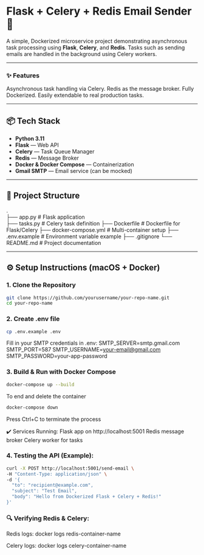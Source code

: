 # Flask + Celery + Redis Email Sender 🚀

A simple, Dockerized microservice project demonstrating asynchronous task processing using **Flask**, **Celery**, and **Redis**. Tasks such as sending emails are handled in the background using Celery workers.

---

### ✨ Features
Asynchronous task handling via Celery.
Redis as the message broker.
Fully Dockerized.
Easily extendable to real production tasks.

---

## 📦 Tech Stack

- **Python 3.11**
- **Flask** — Web API
- **Celery** — Task Queue Manager
- **Redis** — Message Broker
- **Docker & Docker Compose** — Containerization
- **Gmail SMTP** — Email service (can be mocked)

---

## 🚧 Project Structure
.<br>
├── app.py # Flask application <br>
├── tasks.py # Celery task definition
├── Dockerfile # Dockerfile for Flask/Celery
├── docker-compose.yml # Multi-container setup
├── .env.example # Environment variable example
├── .gitignore
└── README.md # Project documentation


---

## ⚙️ Setup Instructions (macOS + Docker)

### 1. Clone the Repository

```bash
git clone https://github.com/yourusername/your-repo-name.git
cd your-repo-name
```

### 2. Create .env file
```bash
cp .env.example .env
```

Fill in your SMTP credentials in .env:
SMTP_SERVER=smtp.gmail.com
SMTP_PORT=587
SMTP_USERNAME=your-email@gmail.com
SMTP_PASSWORD=your-app-password

### 3. Build & Run with Docker Compose
```bash
docker-compose up --build
```

To end and delete the container
```bash
docker-compose down
```

Press Ctrl+C to terminate the process

✔️ Services Running:
Flask app on http://localhost:5001
Redis message broker
Celery worker for tasks

### 4. Testing the API (Example):
```bash
curl -X POST http://localhost:5001/send-email \
-H "Content-Type: application/json" \
-d '{
  "to": "recipient@example.com",
  "subject": "Test Email",
  "body": "Hello from Dockerized Flask + Celery + Redis!"
}'
```

### 🔍 Verifying Redis & Celery:
Redis logs: docker logs redis-container-name

Celery logs: docker logs celery-container-name
